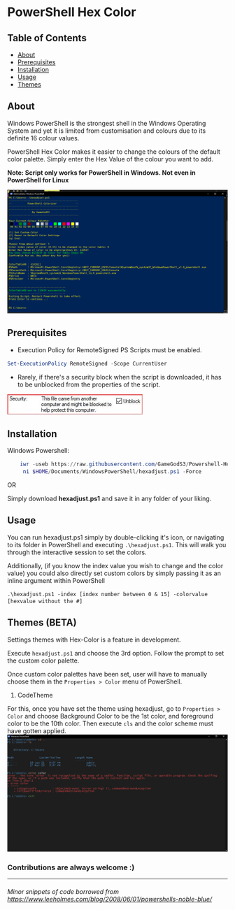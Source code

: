 # PowerShell Hex Color

## Table of Contents
- [About](#about)
- [Prerequisites](#prerequisites)
- [Installation](#installation)
- [Usage](#usage)
- [Themes](#themes)

## About
Windows PowerShell is the strongest shell in the Windows Operating System and yet it is limited from customisation and colours due to its definite 16 colour values.

PowerShell Hex Color makes it easier to change the colours of the default color palette. Simply enter the Hex Value of the colour you want to add.

__Note: Script only works for PowerShell in Windows. Not even in PowerShell for Linux__

![PowerShell-Colorizer](./img/Colorizer.png)

## Prerequisites
- Execution Policy for RemoteSigned PS Scripts must be enabled.
```powershell
Set-ExecutionPolicy RemoteSigned -Scope CurrentUser
```

- Rarely, if there's a security block when the script is downloaded, it has to be unblocked from the properties of the script.

![Security Unblock](./img/security.jpg)

## Installation


Windows Powershell:
```powershell
    iwr -useb https://raw.githubusercontent.com/GameGodS3/Powershell-Hex-Color/main/hexadjust.ps1 |`
     ni $HOME/Documents/WindowsPowerShell/hexadjust.ps1 -Force
```

OR

Simply download __hexadjust.ps1__ and save it in any folder of your liking. 


## Usage

You can run hexadjust.ps1 simply by double-clicking it's icon, or navigating to its folder in PowerShell and executing `.\hexadjust.ps1`. This will walk you through the interactive session to set the colors.

Additionally, (if you know the index value you wish to change and the color value) you could also directly set custom colors by simply passing it as an inline argument within PowerShell
```
.\hexadjust.ps1 -index [index number between 0 & 15] -colorvalue [hexvalue without the #]
```

## Themes (BETA)
Settings themes with Hex-Color is a feature in development.

Execute `hexadjust.ps1` and choose the 3rd option. Follow the prompt to set the custom color palette.

Once custom color palettes have been set, user will have to manually choose them in the `Properties > Color` menu of PowerShell.

1) CodeTheme

For this, once you have set the theme using hexadjust, go to `Properties > Color` and choose Background Color to be the 1st color, and foreground color to be the 10th color. Then execute `cls` and the color scheme must have gotten applied.
![CodeTheme](./img/codetheme.png)


### Contributions are always welcome :)


---
###### Minor snippets of code borrowed from https://www.leeholmes.com/blog/2008/06/01/powershells-noble-blue/
